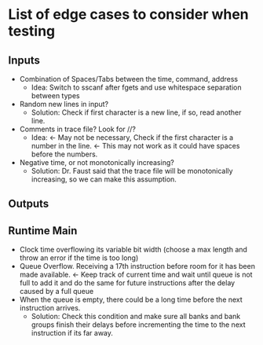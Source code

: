 # List of edge cases to consider when testing

## Inputs
- Combination of Spaces/Tabs between the time, command, address
  - Idea: Switch to sscanf after fgets and use whitespace separation between types
- Random new lines in input? 
  - Solution: Check if first character is a new line, if so, read another line.
- Comments in trace file? Look for //?
  - Idea: <- May not be necessary, Check if the first character is a number in the line. <- This may not work as it could have spaces before the numbers.
- Negative time, or not monotonically increasing?
  - Solution: Dr. Faust said that the trace file will be monotonically increasing, so we can make this assumption.

## Outputs

## Runtime Main
- Clock time overflowing its variable bit width (choose a max length and throw an error if the time is too long)
- Queue Overflow. Receiving a 17th instruction before room for it has been made available. <- Keep track of current time and wait until queue is not full to add it and do the same for future instructions after the delay caused by a full queue
- When the queue is empty, there could be a long time before the next instruction arrives.
  - Solution: Check this condition and make sure all banks and bank groups finish their delays before incrementing the time to the next instruction if its far away.
